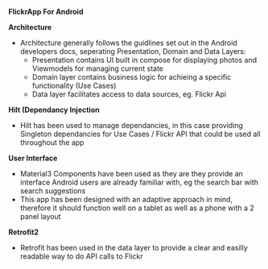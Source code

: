 **FlickrApp For Android**

**Architecture**
- Architecture generally follows the guidlines set out in the Android developers docs, seperating Presentation, Domain and Data Layers:
    - Presentation contains UI built in compose for displaying photos and Viewmodels for managing current state
    - Domain layer contains business logic for achieing a specific functionality (Use Cases)
   -  Data layer facilitates access to data sources, eg. Flickr Api
 
**Hilt (Dependancy Injection**
- Hilt has been used to manage dependancies, in this case providing Singleton dependancies for Use Cases / Flickr API that could be used all throughout the app

 **User Interface**
 - Material3 Components have been used as they are they provide an interface Android users are already familiar with, eg the search bar with search suggestions
 - This app has been designed with an adaptive approach in mind, therefore it should function well on a tablet as well as a phone with a 2 panel layout

**Retrofit2**
- Retrofit has been used in the data layer to provide a clear and easilly readable way to do API calls to Flickr

